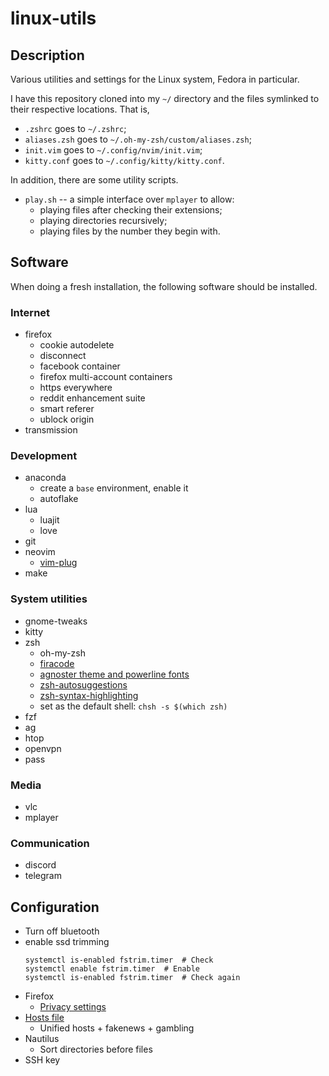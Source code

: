 # linux-utils
## Description
Various utilities and settings for the Linux system, Fedora in particular.

I have this repository cloned into my `~/` directory and the files symlinked to their respective locations. That is,
* `.zshrc` goes to `~/.zshrc`;
* `aliases.zsh` goes to `~/.oh-my-zsh/custom/aliases.zsh`;
* `init.vim` goes to `~/.config/nvim/init.vim`;
* `kitty.conf` goes to `~/.config/kitty/kitty.conf`.

In addition, there are some utility scripts.
* `play.sh` -- a simple interface over `mplayer` to allow:
    * playing files after checking their extensions;
    * playing directories recursively;
    * playing files by the number they begin with.


## Software
When doing a fresh installation, the following software should be installed.

### Internet
* firefox
    * cookie autodelete
    * disconnect
    * facebook container
    * firefox multi-account containers
    * https everywhere
    * reddit enhancement suite
    * smart referer
    * ublock origin
* transmission

### Development
* anaconda
    * create a `base` environment, enable it
    * autoflake
* lua
    * luajit
    * love
* git
* neovim
    * [vim-plug](https://jdhao.github.io/2018/12/24/centos_nvim_install_use_guide_en/)
* make

### System utilities
* gnome-tweaks
* kitty
* zsh
    * oh-my-zsh
    * [firacode](https://github.com/tonsky/FiraCode/wiki/Linux-instructions)
    * [agnoster theme and powerline fonts](https://github.com/agnoster/agnoster-zsh-theme)
    * [zsh-autosuggestions](https://github.com/zsh-users/zsh-autosuggestions/blob/master/INSTALL.md#oh-my-zsh)
    * [zsh-syntax-highlighting](https://github.com/zsh-users/zsh-syntax-highlighting/blob/master/INSTALL.md)
    * set as the default shell: `chsh -s $(which zsh)`
* fzf
* ag
* htop
* openvpn
* pass

### Media
* vlc
* mplayer

### Communication
* discord
* telegram


## Configuration
* Turn off bluetooth
* enable ssd trimming
    ```
    systemctl is-enabled fstrim.timer  # Check
    systemctl enable fstrim.timer  # Enable
    systemctl is-enabled fstrim.timer  # Check again
    ```
* Firefox
    * [Privacy settings](https://www.privacytools.io/)
* [Hosts file](https://github.com/StevenBlack/hosts/)
    * Unified hosts + fakenews + gambling
* Nautilus
    * Sort directories before files
* SSH key
